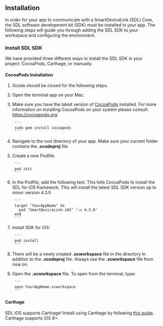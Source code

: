 ## Installation
In order for your app to communicate with a SmartDeviceLink (SDL) Core, the SDL software development kit (SDK) must be installed in your app. The following steps will guide you through adding the SDL SDK to your workspace and configuring the environment.
### Install SDL SDK
We have provided three different ways to install the SDL SDK in your project: CocoaPods, Carthage, or manually.
#### CocoaPods Installation
1. Xcode should be closed for the following steps.
2. Open the terminal app on your Mac.
3. Make sure you have the latest version of [CocoaPods](https://cocoapods.org) installed. For more information on installing CocoaPods on your system please consult:  https://cocoapods.org.

        ```
        sudo gem install cocoapods
        ```
4. Navigate to the root directory of your app. Make sure your current folder contains the **.xcodeproj** file
5. Create a new Podfile.

        ```
        pod init
        ```
6. In the Podfile, add the following text. This tells CocoaPods to install the SDL for iOS framework. This will install the latest SDL SDK version up to minor version 4.3.0

        ```
        target ‘YourAppName’ do
          pod ‘SmartDeviceLink-iOS’ ‘~> 4.3.0’
        end
        ```
7. Install SDK for iOS:

        ```
        pod install
        ```
8. There will be a newly created **.xcworkspace** file in the directory in addition to the **.xcodeproj** file. Always use the **.xcworkspace** file from now on.
9. Open the **.xcworkspace** file. To open from the  terminal, type:

        ```
        open YourAppName.xcworkspace
        ```
#### Carthage
SDL iOS supports Carthage! Install using Carthage by following [this guide](https://github.com/Carthage/Carthage#adding-frameworks-to-an-application). Carthage supports iOS 8+.
